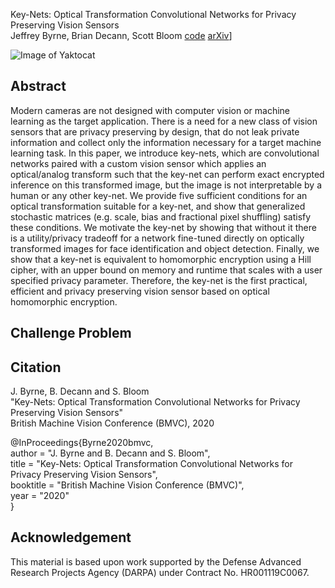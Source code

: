 Key-Nets: Optical Transformation Convolutional Networks for Privacy Preserving Vision Sensors  
Jeffrey Byrne, Brian Decann, Scott Bloom
[code](https://github.com/visym/keynet) [arXiv](http://arxiv.org)]

![Image of Yaktocat](https://octodex.github.com/images/yaktocat.png)


## Abstract

Modern cameras are not designed with computer vision or machine learning as the target application.  There is a need for a new class of vision sensors that are privacy preserving by design, that do not leak private information and collect only the information necessary for a target machine learning task.   In this paper, we introduce key-nets, which are convolutional networks paired with a custom vision sensor which applies an optical/analog transform such that the key-net can perform exact encrypted inference on this transformed image, but the image is not interpretable by a human or any other key-net.  We provide five sufficient conditions for an optical transformation suitable for a key-net, and show that generalized stochastic matrices (e.g. scale, bias and fractional pixel shuffling) satisfy these conditions.  We motivate the key-net by showing that without it there is a utility/privacy tradeoff for a network fine-tuned directly on optically transformed images for face identification and object detection. Finally, we show that a key-net is equivalent to homomorphic encryption using a Hill cipher, with an upper bound on memory and runtime that scales with a user specified privacy parameter. Therefore, the key-net is the first practical, efficient and privacy preserving vision sensor based on optical homomorphic encryption.

## Challenge Problem



## Citation
	
J. Byrne, B. Decann and S. Bloom  
"Key-Nets: Optical Transformation Convolutional Networks for Privacy Preserving Vision Sensors"  
British Machine Vision Conference (BMVC), 2020  

@InProceedings{Byrne2020bmvc,  
author       = "J. Byrne and B. Decann and S. Bloom",  
title        = "Key-Nets: Optical Transformation Convolutional Networks for Privacy Preserving Vision Sensors",  
booktitle    = "British Machine Vision Conference (BMVC)",  
year         = "2020"  
}


## Acknowledgement

This material is based upon work supported by the Defense Advanced Research Projects Agency (DARPA) under Contract No. HR001119C0067. 


